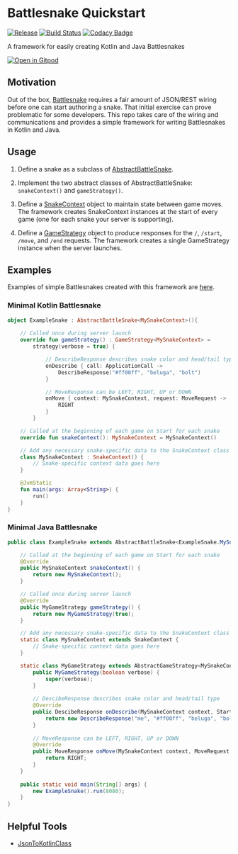 # Battlesnake Quickstart 

[![Release](https://jitpack.io/v/pambrose/battlesnake-quickstart.svg)](https://jitpack.io/#pambrose/battlesnake-quickstart)
[![Build Status](https://travis-ci.org/pambrose/battlesnake-quickstart.svg?branch=master)](https://travis-ci.org/pambrose/battlesnake-quickstart)
[![Codacy Badge](https://api.codacy.com/project/badge/Grade/1abc3414ac6945ceae995618d66b45ba)](https://app.codacy.com/app/pambrose/battlesnake-quickstart?utm_source=github.com&utm_medium=referral&utm_content=pambrose/battlesnake-quickstart&utm_campaign=Badge_Grade_Dashboard)

A framework for easily creating Kotlin and Java Battlesnakes

[![Open in Gitpod](https://gitpod.io/button/open-in-gitpod.svg)](https://gitpod.io/#https://github.com/pambrose/battlesnake-quickstart)

## Motivation

Out of the box, [Battlesnake](https://battlesnake.io) requires a fair amount of JSON/REST wiring before one
can start authoring a snake. That initial exercise can prove problematic for some developers. 
This repo takes care of the wiring and communications and provides a simple framework for writing
Battlesnakes in Kotlin and Java.  

## Usage

1) Define a snake as a subclass of [AbstractBattleSnake](src/main/kotlin/io/battlesnake/core/AbstractBattleSnake.kt).

2) Implement the two abstract classes of AbstractBattleSnake: `snakeContext()` and `gameStrategy()`.

3) Define a [SnakeContext](src/main/kotlin/io/battlesnake/core/SnakeContext.kt) object to maintain
state between game moves. The framework creates SnakeContext instances at the start of every game 
(one for each snake your server is supporting).
                     
4) Define a [GameStrategy](src/main/kotlin/io/battlesnake/core/GameStrategy.kt) object to produce responses 
for the `/`, `/start`, `/move`, and `/end` requests. The framework creates a single GameStrategy 
instance when the server launches.

## Examples

Examples of simple Battlesnakes created with this framework are [here](https://github.com/pambrose/battlesnake-examples).

### Minimal Kotlin Battlesnake

```kotlin
object ExampleSnake : AbstractBattleSnake<MySnakeContext>(){
  
    // Called once during server launch
    override fun gameStrategy() : GameStrategy<MySnakeContext> =
        strategy(verbose = true) {

            // DescribeResponse describes snake color and head/tail type
            onDescribe { call: ApplicationCall ->
                DescribeResponse("#ff00ff", "beluga", "bolt")
            }

            // MoveResponse can be LEFT, RIGHT, UP or DOWN
            onMove { context: MySnakeContext, request: MoveRequest ->
                RIGHT
            }
        }

    // Called at the beginning of each game on Start for each snake
    override fun snakeContext(): MySnakeContext = MySnakeContext()

    // Add any necessary snake-specific data to the SnakeContext class
    class MySnakeContext : SnakeContext() {
        // Snake-specific context data goes here
    }

    @JvmStatic
    fun main(args: Array<String>) {
        run()
    }
}
```

### Minimal Java Battlesnake

```java
public class ExampleSnake extends AbstractBattleSnake<ExampleSnake.MySnakeContext> {

    // Called at the beginning of each game on Start for each snake
    @Override
    public MySnakeContext snakeContext() {
        return new MySnakeContext();
    }

    // Called once during server launch
    @Override
    public MyGameStrategy gameStrategy() {
        return new MyGameStrategy(true);
    }

    // Add any necessary snake-specific data to the SnakeContext class
    static class MySnakeContext extends SnakeContext {
        // Snake-specific context data goes here
    }

    static class MyGameStrategy extends AbstractGameStrategy<MySnakeContext> {
        public MyGameStrategy(boolean verbose) {
            super(verbose);
        }
        
        // DescibeResponse describes snake color and head/tail type
        @Override
        public DescibeResponse onDescribe(MySnakeContext context, StartRequest request) {
            return new DescribeResponse("me", "#ff00ff", "beluga", "bolt");
        }
        
        // MoveResponse can be LEFT, RIGHT, UP or DOWN
        @Override
        public MoveResponse onMove(MySnakeContext context, MoveRequest request) {
            return RIGHT;
        }
    }              
    
    public static void main(String[] args) {
        new ExampleSnake().run(8080);
    }
}
```

## Helpful Tools

* [JsonToKotlinClass](https://github.com/wuseal/JsonToKotlinClass)